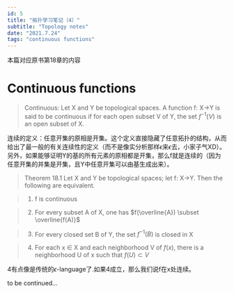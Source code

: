 ```yaml
---
id: 5
title: "拓扑学习笔记（4）"
subtitle: "Topology notes"
date: "2021.7.24"
tags: "continuous functions"
---
```


本篇对应原书第18章的内容

# Continuous functions

> Continuous: Let X and Y be topological spaces. A function f: X->Y is said to be continuous if for each open subset V of Y, the set $`f^{-1}(V)`$ is an open subset of X.

连续的定义：任意开集的原相是开集。这个定义直接隐藏了任意拓扑的结构，从而给出了最一般的有关连续性的定义（而不是像实分析那样$`\epsilon`$来$`\epsilon`$去，小家子气XD）。另外，如果能够证明Y的基的所有元素的原相都是开集，那么f就是连续的（因为任意开集的并集是开集，且Y中任意开集可以由基生成出来）。

> Theorem 18.1 Let X and Y be topological spaces; let f: X->Y. Then the following are equivalent.

> 1. f is continuous

> 2. For every subset A of X, one has $`f(\overline{A}) \subset \overline{f(A)}`$

> 3. For every closed set B of Y, the set $`f^{-1}(B)`$ is closed in X

> 4. For each x $`\in`$ X and each neighborhood V of $`f(x)`$, there is a neighborhood U of x such that $`f(U) \subset V`$

4有点像是传统的$`\epsilon`$-language了.如果4成立，那么我们说f在x处连续。

to be continued...